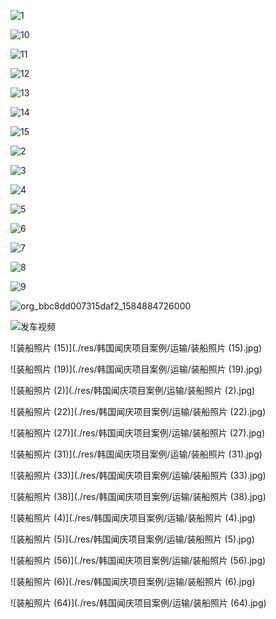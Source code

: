 
![1](./res/韩国闻庆项目案例/运输/1.jpg)

![10](./res/韩国闻庆项目案例/运输/10.jpg)

![11](./res/韩国闻庆项目案例/运输/11.jpg)

![12](./res/韩国闻庆项目案例/运输/12.jpg)

![13](./res/韩国闻庆项目案例/运输/13.jpg)

![14](./res/韩国闻庆项目案例/运输/14.jpg)

![15](./res/韩国闻庆项目案例/运输/15.jpg)

![2](./res/韩国闻庆项目案例/运输/2.jpg)

![3](./res/韩国闻庆项目案例/运输/3.jpg)

![4](./res/韩国闻庆项目案例/运输/4.jpg)

![5](./res/韩国闻庆项目案例/运输/5.jpg)

![6](./res/韩国闻庆项目案例/运输/6.jpg)

![7](./res/韩国闻庆项目案例/运输/7.jpg)

![8](./res/韩国闻庆项目案例/运输/8.jpg)

![9](./res/韩国闻庆项目案例/运输/9.jpg)

![org_bbc8dd007315daf2_1584884726000](./res/韩国闻庆项目案例/运输/org_bbc8dd007315daf2_1584884726000.jpg)

![发车视频](./res/韩国闻庆项目案例/运输/发车视频.png)

![装船照片 (15)](./res/韩国闻庆项目案例/运输/装船照片 (15).jpg)

![装船照片 (19)](./res/韩国闻庆项目案例/运输/装船照片 (19).jpg)

![装船照片 (2)](./res/韩国闻庆项目案例/运输/装船照片 (2).jpg)

![装船照片 (22)](./res/韩国闻庆项目案例/运输/装船照片 (22).jpg)

![装船照片 (27)](./res/韩国闻庆项目案例/运输/装船照片 (27).jpg)

![装船照片 (31)](./res/韩国闻庆项目案例/运输/装船照片 (31).jpg)

![装船照片 (33)](./res/韩国闻庆项目案例/运输/装船照片 (33).jpg)

![装船照片 (38)](./res/韩国闻庆项目案例/运输/装船照片 (38).jpg)

![装船照片 (4)](./res/韩国闻庆项目案例/运输/装船照片 (4).jpg)

![装船照片 (5)](./res/韩国闻庆项目案例/运输/装船照片 (5).jpg)

![装船照片 (56)](./res/韩国闻庆项目案例/运输/装船照片 (56).jpg)

![装船照片 (6)](./res/韩国闻庆项目案例/运输/装船照片 (6).jpg)

![装船照片 (64)](./res/韩国闻庆项目案例/运输/装船照片 (64).jpg)
